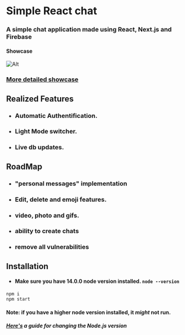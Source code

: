 # Simple React chat
### A simple chat application made using React, Next.js and Firebase

#### Showcase

![Alt](https://i.imgur.com/yFVHGKa.png)
### [More detailed showcase](https://imgur.com/a/4zoiPVk)

## Realized Features
- ### Automatic Authentification.
- ### Light Mode switcher.
- ### Live db updates.

## RoadMap
- ### "personal messages" implementation
- ###  Edit, delete and emoji features.
- ### video, photo and gifs.
- ### ability to create chats
- ### remove all vulnerabilities

## Installation

- #### Make sure you have 14.0.0 node version installed. ```node --version```
```
npm i
npm start
```
#### Note: if you have a higher node version installed, it _might_ not run.
##### [Here's](https://stackoverflow.com/questions/7718313/how-to-change-to-an-older-version-of-node-js) a guide for changing the Node.js version
